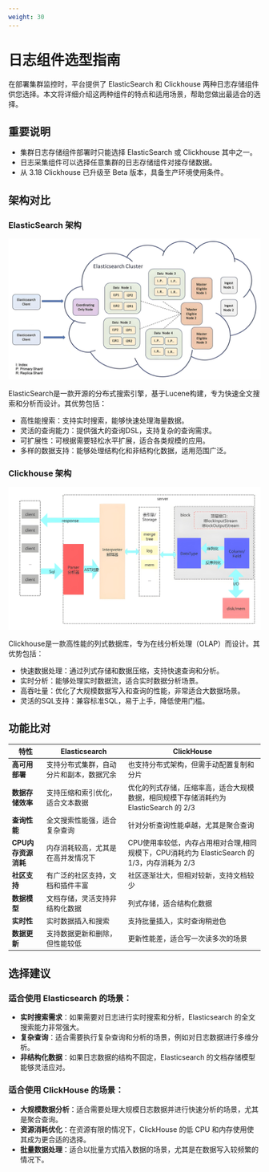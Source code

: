 ```yaml
---
weight: 30
--- 
```


# 日志组件选型指南

在部署集群监控时，平台提供了 ElasticSearch 和 Clickhouse 两种日志存储组件供您选择。本文将详细介绍这两种组件的特点和适用场景，帮助您做出最适合的选择。

## 重要说明

- 集群日志存储组件部署时只能选择 ElasticSearch 或 Clickhouse 其中之一。
- 日志采集组件可以选择任意集群的日志存储组件对接存储数据。
- 从 3.18 Clickhouse 已升级至 Beta 版本，具备生产环境使用条件。

## 架构对比

### ElasticSearch 架构
![](../assets/elasticsearch_flow.png)

ElasticSearch是一款开源的分布式搜索引擎，基于Lucene构建，专为快速全文搜索和分析而设计。其优势包括：

- 高性能搜索：支持实时搜索，能够快速处理海量数据。
- 灵活的查询能力：提供强大的查询DSL，支持复杂的查询需求。
- 可扩展性：可根据需要轻松水平扩展，适合各类规模的应用。
- 多样的数据支持：能够处理结构化和非结构化数据，适用范围广泛。


### Clickhouse 架构
![](../assets/clickhouse_flow.jpeg)

Clickhouse是一款高性能的列式数据库，专为在线分析处理（OLAP）而设计。其优势包括：

- 快速数据处理：通过列式存储和数据压缩，支持快速查询和分析。
- 实时分析：能够处理实时数据流，适合实时数据分析场景。
- 高吞吐量：优化了大规模数据写入和查询的性能，非常适合大数据场景。
- 灵活的SQL支持：兼容标准SQL，易于上手，降低使用门槛。


## 功能比对

| 特性                       | Elasticsearch                               | ClickHouse                                   |
|----------------------------|--------------------------------------------|---------------------------------------------|
| **高可用部署**             | 支持分布式集群，自动分片和副本，数据冗余   | 也支持分布式架构，但需手动配置复制和分片   |
| **数据存储效率**           | 支持压缩和索引优化，适合文本数据           | 优化的列式存储，压缩率高，适合大规模数据，相同规模下存储消耗约为 ElasticSearch 的 2/3  |
| **查询性能**               | 全文搜索性能强，适合复杂查询                | 针对分析查询性能卓越，尤其是聚合查询       |
| **CPU内存资源消耗**       | 内存消耗较高，尤其是在高并发情况下         | CPU使用率较低，内存占用相对合理,相同规模下，CPU消耗约为 ElasticSearch 的 1/3，内存消耗为 2/3          |
| **社区支持**               | 有广泛的社区支持，文档和插件丰富          | 社区逐渐壮大，但相对较新，支持文档较少      |
| **数据模型**               | 文档存储，灵活支持非结构化数据            | 列式存储，适合结构化数据                     |
| **实时性**                 | 实时数据插入和搜索                         | 支持批量插入，实时查询稍逊色                 |
| **数据更新**               | 支持数据更新和删除，但性能较低             | 更新性能差，适合写一次读多次的场景         |

## 选择建议

### 适合使用 Elasticsearch 的场景：
- **实时搜索需求**：如果需要对日志进行实时搜索和分析，Elasticsearch 的全文搜索能力非常强大。
- **复杂查询**：适合需要执行复杂查询和分析的场景，例如对日志数据进行多维分析。
- **非结构化数据**：如果日志数据的结构不固定，Elasticsearch 的文档存储模型能够灵活应对。

### 适合使用 ClickHouse 的场景：
- **大规模数据分析**：适合需要处理大规模日志数据并进行快速分析的场景，尤其是聚合查询。
- **资源消耗优化**：在资源有限的情况下，ClickHouse 的低 CPU 和内存使用使其成为更合适的选择。
- **批量数据处理**：适合以批量方式插入数据的场景，尤其是在数据写入较频繁的情况下。